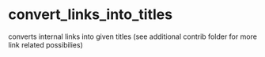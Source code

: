 convert_links_into_titles
=========================

converts internal links into given titles (see additional contrib folder for more link related possibilies)
